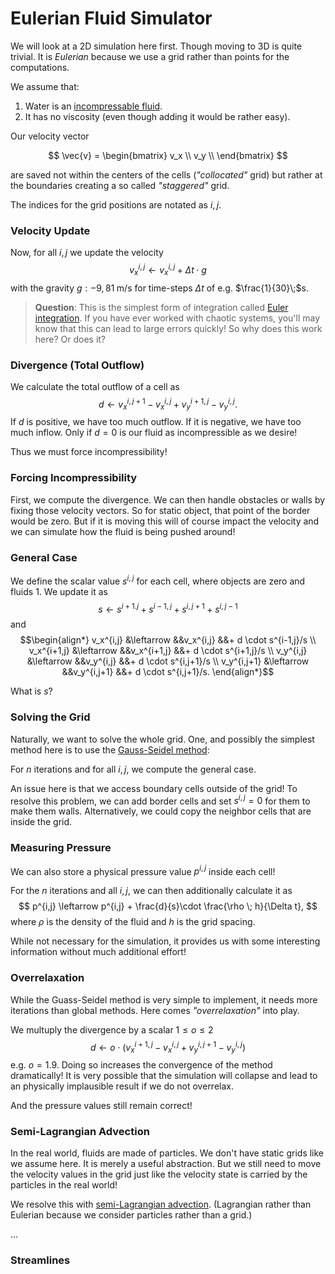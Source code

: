 # Eulerian Fluid Simulator

We will look at a 2D simulation here first. Though moving to 3D is quite trivial. It is _Eulerian_ because we use a grid rather than points for the computations.

We assume that:
1. Water is an [incompressable fluid]().
2. It has no viscosity (even though adding it would be rather easy).

Our velocity vector

$$
    \vec{v} = 
        \begin{bmatrix}
        v_x \\
        v_y \\
        \end{bmatrix}
$$


are saved not within the centers of the cells (_"collocated"_ grid) but rather at the boundaries creating a so called _"staggered"_ grid.

The indices for the grid positions are notated as $i, j$.

### Velocity Update
Now, for all $i,j$ we update the velocity
$$
v_x^{i,j} \leftarrow v_x^{i,j} + \Delta t \cdot g
$$
with the gravity $g: -9,81\;$m/s for time-steps $\Delta t$ of e.g. $\frac{1}{30}\;$s.

>**Question**: This is the simplest form of integration called [Euler integration](). If you have ever worked with chaotic systems, you'll may know that this can lead to large errors quickly! So why does this work here? Or does it?

### Divergence (Total Outflow)
We calculate the total outflow of a cell as
$$
d \leftarrow v_x^{i,j+1}-v_x^{i,j} + v_y^{i+1,j} - v_y^{i,j}.
$$
If $d$ is positive, we have too much outflow. If it is negative, we have too much inflow. Only if $d = 0$ is our fluid as incompressible as we desire!

Thus we must force incompressibility!

### Forcing Incompressibility
First, we compute the divergence.
We can then handle obstacles or walls by fixing those velocity vectors. So for static object, that point of the border would be zero. But if it is moving this will of course impact the velocity and we can simulate how the fluid is being pushed around!

### General Case
We define the scalar value $s^{i,j}$ for each cell, where objects are zero and fluids 1. We update it as
$$
s \leftarrow  s^{i+1. j} + s^{i-1, j} + s^{i,j+1} + s^{i,j-1}
$$
and
$$\begin{align*}
v_x^{i,j} &\leftarrow &&v_x^{i,j} &&+ d \cdot s^{i-1,j}/s \\
v_x^{i+1,j} &\leftarrow &&v_x^{i+1,j} &&+ d \cdot s^{i+1,j}/s \\
v_y^{i,j} &\leftarrow &&v_y^{i,j} &&+ d \cdot s^{i,j+1}/s \\
v_y^{i,j+1} &\leftarrow &&v_y^{i,j+1} &&+ d \cdot s^{i,j+1}/s.
\end{align*}$$

What is $s$?

### Solving the Grid
Naturally, we want to solve the whole grid. One, and possibly the simplest method here is to use the [Gauss-Seidel method]():

For $n$ iterations and for all $i,j$, we compute the general case.

An issue here is that we access boundary cells outside of the grid! To resolve this problem, we can add border cells and set $s^{i,j} = 0$ for them to make them walls. Alternatively, we could copy the neighbor cells that are inside the grid.

### Measuring Pressure
We can also store a physical pressure value $p^{i,j}$ inside each cell!

For the $n$ iterations and all $i,j$, we can then additionally calculate it as
$$
    p^{i,j} \leftarrow p^{i,j} + \frac{d}{s}\cdot \frac{\rho \; h}{\Delta t},
$$
where $\rho$ is the density of the fluid and $h$ is the grid spacing.

While not necessary for the simulation, it provides us with some interesting information without much additional effort!

### Overrelaxation
While the Guass-Seidel method is very simple to implement, it needs more iterations than global methods. Here comes _"overrelaxation"_ into play.

We multuply the divergence by a scalar $1 \leq o \leq 2$
$$
d \leftarrow o\cdot(v_x^{i+1, j} - v_x^{i,j} + v_y^{i,j+1} - v_y^{i,j})
$$
e.g. $o=1.9$. Doing so increases the convergence of the method dramatically! It is very possible that the simulation will collapse and lead to an physically implausible result if we do not overrelax.

And the pressure values still remain correct!

### Semi-Lagrangian Advection
In the real world, fluids are made of particles. We don't have static grids like we assume here. It is merely a useful abstraction. But we still need to move the velocity values in the grid just like the velocity state is carried by the particles in the real world!

We resolve this with [semi-Lagrangian advection](). (Lagrangian rather than Eulerian because we consider particles rather than a grid.)

...

### Streamlines


